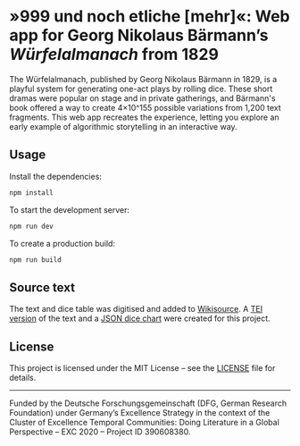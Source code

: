 # »999 und noch etliche [mehr]«: Web app for Georg Nikolaus Bärmann’s _Würfelalmanach_ from 1829

The Würfelalmanach, published by Georg Nikolaus Bärmann in 1829, is a playful system for generating one-act plays by rolling dice. These short dramas were popular on stage and in private gatherings, and Bärmann's book offered a way to create 4×10^155 possible variations from 1,200 text fragments.
This web app recreates the experience, letting you explore an early example of algorithmic storytelling in an interactive way.

## Usage

Install the dependencies:

```bash
npm install
```

To start the development server:

```bash
npm run dev
```

To create a production build:

```bash
npm run build
```

## Source text

The text and dice table was digitised and added to [Wikisource](https://de.wikisource.org/wiki/Neunhundert_neun_und_neunzig_und_noch_etliche_Almanachs-Lustspiele_durch_den_W%C3%BCrfel).
A [TEI version](src/lib/assets/neunhundert-neun-und-neunzig-und-noch-etliche-almanachs-lustspiele.xml) of the text and a [JSON dice chart](https://github.com/temporal-communities/999/blob/main/src/lib/assets/dice_chart.json) were created for this project.

## License

This project is licensed under the MIT License – see the [LICENSE](LICENSE) file for details.

---

Funded by the Deutsche Forschungsgemeinschaft (DFG, German Research Foundation) under Germany’s Excellence Strategy in the context of the Cluster of Excellence Temporal Communities: Doing Literature in a Global Perspective – EXC 2020 – Project ID 390608380.
